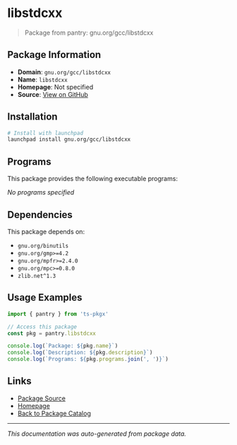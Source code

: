 # libstdcxx

> Package from pantry: gnu.org/gcc/libstdcxx

## Package Information

- **Domain**: `gnu.org/gcc/libstdcxx`
- **Name**: `libstdcxx`
- **Homepage**: Not specified
- **Source**: [View on GitHub](https://github.com/pkgxdev/pantry/tree/main/projects/gnu.org/gcc/libstdcxx/package.yml)

## Installation

```bash
# Install with launchpad
launchpad install gnu.org/gcc/libstdcxx
```

## Programs

This package provides the following executable programs:

*No programs specified*

## Dependencies

This package depends on:

- `gnu.org/binutils`
- `gnu.org/gmp>=4.2`
- `gnu.org/mpfr>=2.4.0`
- `gnu.org/mpc>=0.8.0`
- `zlib.net^1.3`

## Usage Examples

```typescript
import { pantry } from 'ts-pkgx'

// Access this package
const pkg = pantry.libstdcxx

console.log(`Package: ${pkg.name}`)
console.log(`Description: ${pkg.description}`)
console.log(`Programs: ${pkg.programs.join(', ')}`)
```

## Links

- [Package Source](https://github.com/pkgxdev/pantry/tree/main/projects/gnu.org/gcc/libstdcxx/package.yml)
- [Homepage](#)
- [Back to Package Catalog](../../../../package-catalog.md)

---

*This documentation was auto-generated from package data.*
